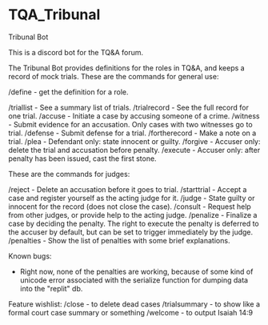 # TQA_Tribunal
Tribunal Bot

This is a discord bot for the TQ&A forum.

The Tribunal Bot provides definitions for the roles in TQ&A, and keeps a record of mock trials.
These are the commands for general use:

  /define - get the definition for a role.

  /triallist - See a summary list of trials.
  /trialrecord - See the full record for one trial.
  /accuse - Initiate a case by accusing someone of a crime.
  /witness - Submit evidence for an accusation. Only cases with two witnesses go to trial.
  /defense - Submit defense for a trial.
  /fortherecord - Make a note on a trial.
  /plea - Defendant only: state innocent or guilty.
  /forgive - Accuser only: delete the trial and accusation before penalty.
  /execute - Accuser only: after penalty has been issued, cast the first stone.

These are the commands for judges:

  /reject - Delete an accusation before it goes to trial.
  /starttrial - Accept a case and register yourself as the acting judge for it.
  /judge - State guilty or innocent for the record (does not close the case).
  /consult - Request help from other judges, or provide help to the acting judge.
  /penalize - Finalize a case by deciding the penalty. The right to execute the penalty is deferred to the accuser by default, but can be set to trigger immediately by the judge.
  /penalties - Show the list of penalties with some brief explanations.

Known bugs:
- Right now, none of the penalties are working, because of some kind of unicode error associated with the serialize function for dumping data into the "replit" db.

Feature wishlist:
  /close - to delete dead cases
  /trialsummary - to show like a formal court case summary or something
  /welcome - to output Isaiah 14:9
